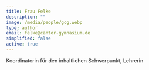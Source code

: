 ```yaml
---
title: Frau Felke
description: ""
image: /media/people/gcg.webp
type: author
email: felke@cantor-gymnasium.de
simplified: false
active: true
---
```

Koordinatorin für den inhaltlichen Schwerpunkt, Lehrerin




